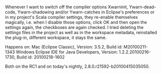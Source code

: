 Whenever I want to switch off the compiler options Xwarninit, Ywarn-dead-code, Ywarn-shadowing and/or Ywarn-catches in Eclipse's preferences or in my project's Scala compiler settings, they re-enable themselves magically, i.e. when I disable those options, click OK and then open the settings again, the checkboxes are again checked. I tried deleting the settings files in the project as well as in the workspace metadata, reinstalled the plug-in, different workspace, it stays the same.

Happens on:
Mac (Eclipse Classic), Version: 3.5.2, Build id: M20100211-1343
Windows Eclipse IDE for Java Developers, Version: 1.2.2.20100216-1730, Build id: 20100218-1602

Both on the RC1 and on today's nightly, 2.8.0.r21592-b20100415035050.
